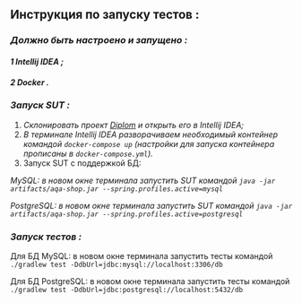 ## Инструкция по запуску тестов :

### *Должно быть настроено и запущено :*
####  *1 Intellij IDEA ;*
####  *2 Docker .*

### *Запуск SUT :*
 1. *Склонировать проект [Diplom](https://github.com/Azize87/Diplom.git) и открыть его в Intellij IDEA;*
 2. *В терминале Intellij IDEA разворачиваем необходимый контейнер командой `docker-compose up` (настройки для запуска контейнера прописаны в `docker-compose.yml`).*
 3. Запуск SUT с поддержкой БД:

 *MySQL: в новом окне терминала запустить SUT командой `java -jar artifacts/aqa-shop.jar --spring.profiles.active=mysql`*
 
*PostgreSQL: в новом окне терминала запустить SUT командой `java -jar artifacts/aqa-shop.jar --spring.profiles.active=postgresql`*

### *Запуск тестов :*
 Для БД MySQL: в новом окне терминала запустить тесты командой `./gradlew test -DdbUrl=jdbc:mysql://localhost:3306/db`
 
 Для БД PostgreSQL: в новом окне терминала запустить тесты командой `./gradlew test -DdbUrl=jdbc:postgresql://localhost:5432/db`

